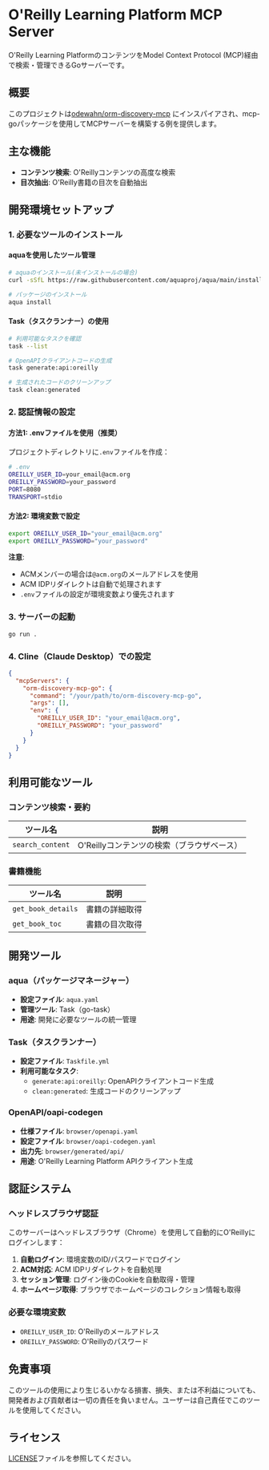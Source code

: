 # O'Reilly Learning Platform MCP Server

O'Reilly Learning PlatformのコンテンツをModel Context Protocol (MCP)経由で検索・管理できるGoサーバーです。

## 概要

このプロジェクトは[odewahn/orm-discovery-mcp](https://github.com/odewahn/orm-discovery-mcp)
にインスパイアされ、mcp-goパッケージを使用してMCPサーバーを構築する例を提供します。

## 主な機能

- **コンテンツ検索**: O'Reillyコンテンツの高度な検索
- **目次抽出**: O'Reilly書籍の目次を自動抽出

## 開発環境セットアップ

### 1. 必要なツールのインストール

#### aquaを使用したツール管理

```bash
# aquaのインストール(未インストールの場合)
curl -sSfL https://raw.githubusercontent.com/aquaproj/aqua/main/install.sh | bash

# パッケージのインストール
aqua install
```

#### Task（タスクランナー）の使用

```bash
# 利用可能なタスクを確認
task --list

# OpenAPIクライアントコードの生成
task generate:api:oreilly

# 生成されたコードのクリーンアップ
task clean:generated
```

### 2. 認証情報の設定

#### 方法1: .envファイルを使用（推奨）

プロジェクトディレクトリに`.env`ファイルを作成：

```bash
# .env
OREILLY_USER_ID=your_email@acm.org
OREILLY_PASSWORD=your_password
PORT=8080
TRANSPORT=stdio
```

#### 方法2: 環境変数で設定

```bash
export OREILLY_USER_ID="your_email@acm.org"
export OREILLY_PASSWORD="your_password"
```

**注意**:

- ACMメンバーの場合は`@acm.org`のメールアドレスを使用
- ACM IDPリダイレクトは自動で処理されます
- `.env`ファイルの設定が環境変数より優先されます

### 3. サーバーの起動

```bash
go run .
```

### 4. Cline（Claude Desktop）での設定

```json
{
  "mcpServers": {
    "orm-discovery-mcp-go": {
      "command": "/your/path/to/orm-discovery-mcp-go",
      "args": [],
      "env": {
        "OREILLY_USER_ID": "your_email@acm.org",
        "OREILLY_PASSWORD": "your_password"
      }
    }
  }
}
```

## 利用可能なツール

### コンテンツ検索・要約

| ツール名             | 説明                        |
|------------------|---------------------------|
| `search_content` | O'Reillyコンテンツの検索（ブラウザベース） |

### 書籍機能

| ツール名               | 説明      |
|--------------------|---------|
| `get_book_details` | 書籍の詳細取得 |
| `get_book_toc`     | 書籍の目次取得 |

## 開発ツール

### aqua（パッケージマネージャー）

- **設定ファイル**: `aqua.yaml`
- **管理ツール**: Task（go-task）
- **用途**: 開発に必要なツールの統一管理

### Task（タスクランナー）

- **設定ファイル**: `Taskfile.yml`
- **利用可能なタスク**:
    - `generate:api:oreilly`: OpenAPIクライアントコード生成
    - `clean:generated`: 生成コードのクリーンアップ

### OpenAPI/oapi-codegen

- **仕様ファイル**: `browser/openapi.yaml`
- **設定ファイル**: `browser/oapi-codegen.yaml`
- **出力先**: `browser/generated/api/`
- **用途**: O'Reilly Learning Platform APIクライアント生成

## 認証システム

### ヘッドレスブラウザ認証

このサーバーはヘッドレスブラウザ（Chrome）を使用して自動的にO'Reillyにログインします：

1. **自動ログイン**: 環境変数のID/パスワードでログイン
2. **ACM対応**: ACM IDPリダイレクトを自動処理
3. **セッション管理**: ログイン後のCookieを自動取得・管理
4. **ホームページ取得**: ブラウザでホームページのコレクション情報も取得

### 必要な環境変数

- `OREILLY_USER_ID`: O'Reillyのメールアドレス
- `OREILLY_PASSWORD`: O'Reillyのパスワード

## 免責事項

このツールの使用により生じるいかなる損害、損失、または不利益についても、開発者および貢献者は一切の責任を負いません。ユーザーは自己責任でこのツールを使用してください。

## ライセンス

[LICENSE](LICENSE)ファイルを参照してください。
